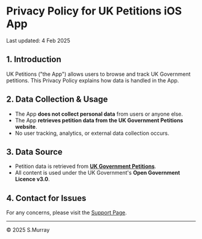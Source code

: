 # Privacy Policy for UK Petitions iOS App

Last updated: 4 Feb 2025

## 1. Introduction
UK Petitions ("the App") allows users to browse and track UK Government petitions. This Privacy Policy explains how data is handled in the App.

## 2. Data Collection & Usage
- The App **does not collect personal data** from users or anyone else.
- The App **retrieves petition data from the UK Government Petitions website**.
- No user tracking, analytics, or external data collection occurs.

## 3. Data Source
- Petition data is retrieved from **[UK Government Petitions](https://petition.parliament.uk/)**.
- All content is used under the UK Government's **Open Government Licence v3.0**.

## 4. Contact for Issues
For any concerns, please visit the [Support Page](https://github.com/SM-Repo/UKPetitions-Support/issues).

---
© 2025 S.Murray
